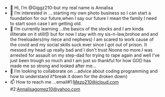 - 👋 Hi, I’m @Giggz210-but my real name is Annalisa 
- 👀 I’m interested in ... starting my own photo business so I can start a foundation for our future,when I say our future I mean the family I need to start soon case I am getting old.
- 🌱 I’m currently learning ...the basics of the stocks and I am kinda illiterate on it still😞 but for now I stay with my sis-n-law,brohoe and and the freeloaders(my niece and nephews)
I am scared to work cause of the covid and my social skills suck ever since I got out of prison.
It messed my head up really bad and I don't trust Noone no more.I was arrested for assault on my step-dad for trying to rape again and well I've just been trough so much and I am just so
thankful for how GOD has made me so strong and looked after me...
- 💞️ I’m looking to collaborate on ...advice about coding programming and how to understand it*break it down for the droken down)
- 📫 How to reach me ...email#1:Mezo210@icloud.com 
                             #2:Annalisagomez10@yahoo.com 
<!---
Giggz210/Giggz210 is a ✨ special ✨ repository because its `README.md` (this file) appears on your GitHub profile.
You can click the Preview link to take a look at your changes.
--->
